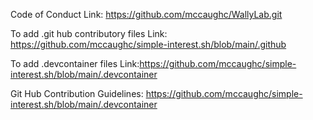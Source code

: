 Code of Conduct Link: https://github.com/mccaughc/WallyLab.git

To add .git hub contributory files Link: https://github.com/mccaughc/simple-interest.sh/blob/main/.github

To add .devcontainer files Link:https://github.com/mccaughc/simple-interest.sh/blob/main/.devcontainer

Git Hub Contribution Guidelines: https://github.com/mccaughc/simple-interest.sh/blob/main/.devcontainer

